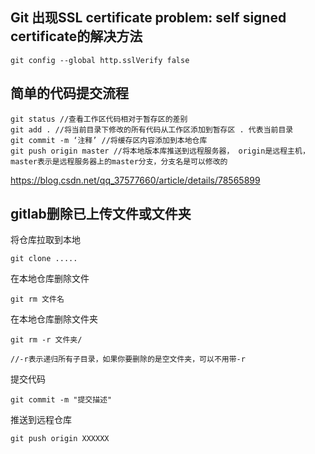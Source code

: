## Git 出现SSL certificate problem: self signed certificate的解决方法

```
git config --global http.sslVerify false
```

## 简单的代码提交流程

```
git status //查看工作区代码相对于暂存区的差别
git add . //将当前目录下修改的所有代码从工作区添加到暂存区 . 代表当前目录
git commit -m ‘注释’ //将缓存区内容添加到本地仓库
git push origin master //将本地版本库推送到远程服务器， origin是远程主机，master表示是远程服务器上的master分支，分支名是可以修改的
```

https://blog.csdn.net/qq_37577660/article/details/78565899

## gitlab删除已上传文件或文件夹

将仓库拉取到本地

```
git clone .....
```

在本地仓库删除文件

```
git rm 文件名
```

在本地仓库删除文件夹

```
git rm -r 文件夹/

//-r表示递归所有子目录，如果你要删除的是空文件夹，可以不用带-r
```

提交代码

```
git commit -m "提交描述"
```

推送到远程仓库

```
git push origin XXXXXX
```

